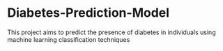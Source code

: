 # Diabetes-Prediction-Model
This project aims to predict the presence of diabetes in individuals using machine learning classification techniques

